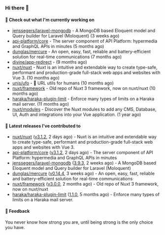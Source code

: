 ### Hi there 👋

#### 👷 Check out what I'm currently working on

- [jenssegers/laravel-mongodb](https://github.com/jenssegers/laravel-mongodb) - A MongoDB based Eloquent model and Query builder for Laravel (Moloquent) (3 weeks ago)
- [api-platform/core](https://github.com/api-platform/core) - The server component of API Platform: hypermedia and GraphQL APIs in minutes (5 months ago)
- [dunglas/mercure](https://github.com/dunglas/mercure) - An open, easy, fast, reliable and battery-efficient solution for real-time communications (7 months ago)
- [divine/app-redirect](https://github.com/divine/app-redirect) -  (9 months ago)
- [nuxt/nuxt](https://github.com/nuxt/nuxt) - Nuxt is an intuitive and extendable way to create type-safe, performant and production-grade full-stack web apps and websites with Vue 3. (10 months ago)
- [unjs/ufo](https://github.com/unjs/ufo) - 🔗 URL utils for humans (10 months ago)
- [nuxt/framework](https://github.com/nuxt/framework) - Old repo of Nuxt 3 framework, now on nuxt/nuxt (10 months ago)
- [haraka/haraka-plugin-limit](https://github.com/haraka/haraka-plugin-limit) - Enforce many types of limits on a Haraka mail server. (11 months ago)
- [nuxt/modules](https://github.com/nuxt/modules) - Discover the Nuxt modules to add any CMS, Database, UI, Auth and integrations into your Vue application. (1 year ago)

#### 🔭 Latest releases I've contributed to

- [nuxt/nuxt](https://github.com/nuxt/nuxt) ([v3.1.2](https://github.com/nuxt/nuxt/releases/tag/v3.1.2), 2 days ago) - Nuxt is an intuitive and extendable way to create type-safe, performant and production-grade full-stack web apps and websites with Vue 3.
- [api-platform/core](https://github.com/api-platform/core) ([v3.1.2](https://github.com/api-platform/core/releases/tag/v3.1.2), 2 days ago) - The server component of API Platform: hypermedia and GraphQL APIs in minutes
- [jenssegers/laravel-mongodb](https://github.com/jenssegers/laravel-mongodb) ([3.9.3](https://github.com/jenssegers/laravel-mongodb/releases/tag/3.9.3), 2 weeks ago) - A MongoDB based Eloquent model and Query builder for Laravel (Moloquent)
- [dunglas/mercure](https://github.com/dunglas/mercure) ([v0.14.4](https://github.com/dunglas/mercure/releases/tag/v0.14.4), 3 weeks ago) - An open, easy, fast, reliable and battery-efficient solution for real-time communications
- [nuxt/framework](https://github.com/nuxt/framework) ([v3.0.0](https://github.com/nuxt/framework/releases/tag/v3.0.0), 2 months ago) - Old repo of Nuxt 3 framework, now on nuxt/nuxt
- [haraka/haraka-plugin-limit](https://github.com/haraka/haraka-plugin-limit) ([1.1.0](https://github.com/haraka/haraka-plugin-limit/releases/tag/1.1.0), 5 months ago) - Enforce many types of limits on a Haraka mail server.

#### 💬 Feedback
You never know how strong you are, until being strong is the only choice you have.